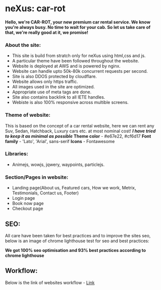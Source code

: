 # neXus: car-rot

**Hello, we're CAR-ROT, your new premium car rental service. We know you're always busy. No time to wait for your cab. So let us take care of that, we're really good at it, we promise!**

### About the site:

- This site is build from stratch only for neXus using html,css and js.
- A particular theme have been followed throughout the website.
- Website is deployed at AWS and is powered by nginx.
- Website can handle upto 50k-80k concurrent requests per second.
- Site is also DDOS protected by cloudflare.
- Website allows only https traffic.
- All images used in the site are optimized.
- Appropriate use of meta tags are done.
- Site also contains backlink to all IETE handles.
- Webiste is also 100% responsive across multible screens.

### Theme of website:

This is based on the concept of a car rental website, here we can rent any Suv, Sedan, Hatchback, Luxury cars etc. at most nominal cost!
**_I have tried to keep it as minimal as possible_**
**Theme color** - #e67e22, #cf6d17
**Font family** - 'Lato', 'Arial', sans-serif
**Icons** - Fontawesome

### Libraries:

- Animejs, wowjs, jqwery, waypoints, particlejs.

### Section/Pages in website:

- Landing page(About us, Featured cars, How we work, Metrix, Testimonials, Contact us, Footer)
- Login page
- Book now page
- Checkout page

## SEO:

All care have been taken for best practices and to improve the sites seo, below is an image of chrome lighthouse test for seo and best practices:

**We got 100% seo optimisation and 93% best practices according to chrome lighthouse**

## Workflow:

Below is the link of websites workflow - [Link](https://www.figma.com/file/KvxAP5JUGpPbwDAby4nSsa/Untitled?node-id=0%3A1)
